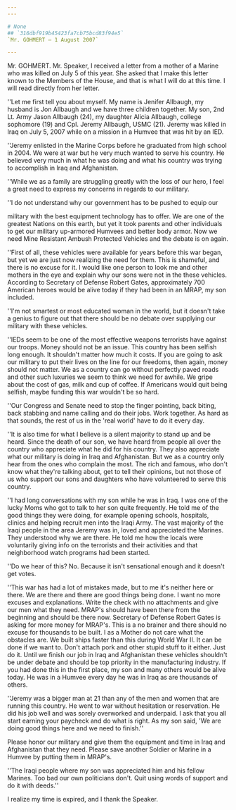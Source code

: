 ```yaml
---
---

# None
## `316dbf919b45423fa7cb75bcd83f94e5`
`Mr. GOHMERT — 1 August 2007`

---
```



Mr. GOHMERT. Mr. Speaker, I received a letter from a mother of a 
Marine who was killed on July 5 of this year. She asked that I make 
this letter known to the Members of the House, and that is what I will 
do at this time. I will read directly from her letter.

''Let me first tell you about myself. My name is Jenifer Allbaugh, my 
husband is Jon Allbaugh and we have three children together. My son, 
2nd Lt. Army Jason Allbaugh (24), my daughter Alicia Allbaugh, college 
sophomore (19) and Cpl. Jeremy Allbaugh, USMC (21). Jeremy was killed 
in Iraq on July 5, 2007 while on a mission in a Humvee that was hit by 
an IED.

''Jeremy enlisted in the Marine Corps before he graduated from high 
school in 2004. We were at war but he very much wanted to serve his 
country. He believed very much in what he was doing and what his 
country was trying to accomplish in Iraq and Afghanistan.

''While we as a family are struggling greatly with the loss of our 
hero, I feel a great need to express my concerns in regards to our 
military.

''I do not understand why our government has to be pushed to equip 
our


military with the best equipment technology has to offer. We are one of 
the greatest Nations on this earth, but yet it took parents and other 
individuals to get our military up-armored Humvees and better body 
armor. Now we need Mine Resistant Ambush Protected Vehicles and the 
debate is on again.

''First of all, these vehicles were available for years before this 
war began, but yet we are just now realizing the need for them. This is 
shameful, and there is no excuse for it. I would like one person to 
look me and other mothers in the eye and explain why our sons were not 
in the these vehicles. According to Secretary of Defense Robert Gates, 
approximately 700 American heroes would be alive today if they had been 
in an MRAP, my son included.

''I'm not smartest or most educated woman in the world, but it 
doesn't take a genius to figure out that there should be no debate over 
supplying our military with these vehicles.

''IEDs seem to be one of the most effective weapons terrorists have 
against our troops. Money should not be an issue. This country has been 
selfish long enough. It shouldn't matter how much it costs. If you are 
going to ask our military to put their lives on the line for our 
freedoms, then again, money should not matter. We as a country can go 
without perfectly paved roads and other such luxuries we seem to think 
we need for awhile. We gripe about the cost of gas, milk and cup of 
coffee. If Americans would quit being selfish, maybe funding this war 
wouldn't be so hard.

''Our Congress and Senate need to stop the finger pointing, back 
biting, back stabbing and name calling and do their jobs. Work 
together. As hard as that sounds, the rest of us in the 'real world' 
have to do it every day.

''It is also time for what I believe is a silent majority to stand up 
and be heard. Since the death of our son, we have heard from people all 
over the country who appreciate what he did for his country. They also 
appreciate what our military is doing in Iraq and Afghanistan. But we 
as a country only hear from the ones who complain the most. The rich 
and famous, who don't know what they're talking about, get to tell 
their opinions, but not those of us who support our sons and daughters 
who have volunteered to serve this country.


''I had long conversations with my son while he was in Iraq. I was 
one of the lucky Moms who got to talk to her son quite frequently. He 
told me of the good things they were doing, for example opening 
schools, hospitals, clinics and helping recruit men into the Iraqi 
Army. The vast majority of the Iraqi people in the area Jeremy was in, 
loved and appreciated the Marines. They understood why we are there. He 
told me how the locals were voluntarily giving info on the terrorists 
and their activities and that neighborhood watch programs had been 
started.

''Do we hear of this? No. Because it isn't sensational enough and it 
doesn't get votes.

''This war has had a lot of mistakes made, but to me it's neither 
here or there. We are there and there are good things being done. I 
want no more excuses and explanations. Write the check with no 
attachments and give our men what they need. MRAP's should have been 
there from the beginning and should be there now. Secretary of Defense 
Robert Gates is asking for more money for MRAP's. This is a no brainer 
and there should no excuse for thousands to be built. I as a Mother do 
not care what the obstacles are. We built ships faster than this during 
World War II. It can be done if we want to. Don't attach pork and other 
stupid stuff to it either. Just do it. Until we finish our job in Iraq 
and Afghanistan these vehicles shouldn't be under debate and should be 
top priority in the manufacturing industry. If you had done this in the 
first place, my son and many others would be alive today. He was in a 
Humvee every day he was in Iraq as are thousands of others.

''Jeremy was a bigger man at 21 than any of the men and women that 
are running this country. He went to war without hesitation or 
reservation. He did his job well and was sorely overworked and 
underpaid. I ask that you all start earning your paycheck and do what 
is right. As my son said, 'We are doing good things here and we need to 
finish.''

Please honor our military and give them the equipment and time in 
Iraq and Afghanistan that they need. Please save another Soldier or 
Marine in a Humvee by putting them in MRAP's.

''The Iraqi people where my son was appreciated him and his fellow 
Marines. Too bad our own politicians don't. Quit using words of support 
and do it with deeds.''

I realize my time is expired, and I thank the Speaker.
